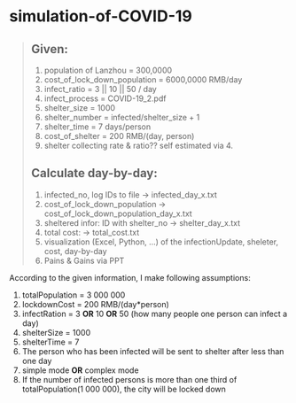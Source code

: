# simulation-of-COVID-19

>## Given:
>1. population of Lanzhou = 300,0000
>2. cost_of_lock_down_population = 6000,0000 RMB/day
>3. infect_ratio = 3 || 10 || 50 / day
>4. infect_process = COVID-19_2.pdf
>5. shelter_size = 1000
>6. shelter_number = infected/shelter_size + 1
>7. shelter_time = 7 days/person
>8. cost_of_shelter = 200 RMB/(day, person)
>9. shelter collecting rate & ratio?? self estimated via 4.
>
>## Calculate day-by-day:
>1. infected_no, log IDs to file -> infected_day_x.txt
>2. cost_of_lock_down_population -> cost_of_lock_down_population_day_x.txt
>3. sheltered infor: ID with shelter_no -> shelter_day_x.txt
>4. total cost: -> total_cost.txt
>5. visualization (Excel, Python, ...) of the infectionUpdate, sheleter, cost, day-by-day
>6. Pains & Gains via PPT

According to the given information, I make following assumptions:
1. totalPopulation = 3 000 000
2. lockdownCost = 200 RMB/(day*person)
3. infectRation = 3 **OR** 10 **OR** 50 (how many people one person can infect a day)
4. shelterSize = 1000
5. shelterTime = 7 
6. The person who has been infected will be sent to shelter after less than one day
7. simple mode **OR** complex mode
8. If the number of infected persons is more than one third of totalPopulation(1 000 000), the city will be locked down


